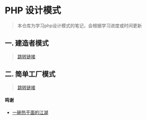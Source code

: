 # PHP 设计模式
> 本仓库为学习php设计模式的笔记，会根据学习进度或时间更新

## 一. 建造者模式
> [跳转链接](https://github.com/GabbyMrH/DesignPatternsByPHP/tree/main/Builder)

## 二. 简单工厂模式
> [跳转链接](https://github.com/GabbyMrH/DesignPatternsByPHP/tree/main/Factory)


#### 鸣谢
- [一碗热干面的江湖](https://www.bookstack.cn/read/php_storm/blank)